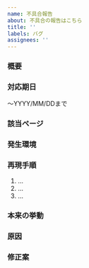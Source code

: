 ```yaml
---
name: 不具合報告
about: 不具合の報告はこちら
title: ''
labels: バグ
assignees: ''
---
```


### 概要

### 対応期日

〜YYYY/MM/DDまで
<!-- もしくは未定 -->

### 該当ページ

### 発生環境

### 再現手順

1. …
2. …
3. …

### 本来の挙動

### 原因

<!-- もし分かる場合、当たりがつく場合は記載 -->

### 修正案
